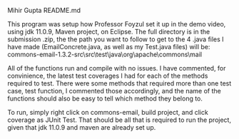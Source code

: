 Mihir Gupta
README.md

This program was setup how Professor Foyzul set it up in the demo video, using jdk 11.0.9, Maven project, on Eclipse.
The full directory is in the submission .zip, the the path you want to follow to get to the 4 .java files I have made
(EmailConcrete.java, as well as my Test.java files) will be: commons-email-1.3.2-src\src\test\java\org\apache\commons\mail

All of the functions run and compile with no issues. I have commented, for convinience, the latest test coverages 
I had for each of the methods required to test. There were some methods that required more than one test case, test function,
I commented those accordingly, and the name of the functions should also be easy to tell which method they belong to. 

To run, simply right click on commons-email, build project, and click coverage as JUnit Test. That should be all that is required
to run the project, given that jdk 11.0.9 and maven are already set up. 